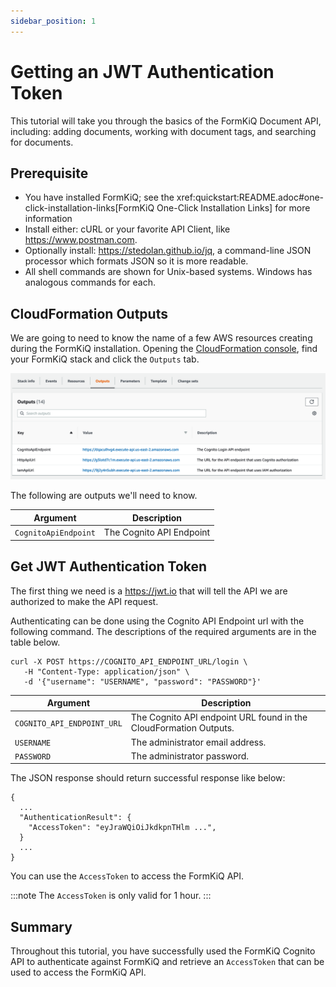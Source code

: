 ```yaml
---
sidebar_position: 1
---
```


# Getting an JWT Authentication Token

This tutorial will take you through the basics of the FormKiQ Document API, including: adding documents, working with document tags, and searching for documents.

## Prerequisite

* You have installed FormKiQ; see the xref:quickstart:README.adoc#one-click-installation-links[FormKiQ One-Click Installation Links] for more information
* Install either: cURL or your favorite API Client, like https://www.postman.com.
* Optionally install: https://stedolan.github.io/jq, a command-line JSON processor which formats JSON so it is more readable.
* All shell commands are shown for Unix-based systems. Windows has analogous commands for each.


## CloudFormation Outputs

We are going to need to know the name of a few AWS resources creating during the FormKiQ installation. Opening the [CloudFormation console](https://console.aws.amazon.com/cloudformation), find your FormKiQ stack and click the `Outputs` tab.

![CloudFormation Outputs](./img/cf-outputs-apis.png)

The following are outputs we'll need to know.

| Argument | Description
| -------- | ------- |
| `CognitoApiEndpoint` | The Cognito API Endpoint

## Get JWT Authentication Token

The first thing we need is a https://jwt.io that will tell the API we are authorized to make the API request.

Authenticating can be done using the Cognito API Endpoint url with the following command. The descriptions of the required arguments are in the table below.

```
curl -X POST https://COGNITO_API_ENDPOINT_URL/login \
   -H "Content-Type: application/json" \
   -d '{"username": "USERNAME", "password": "PASSWORD"}'
```

| Argument | Description
| -------- | ------- |
| `COGNITO_API_ENDPOINT_URL` | The Cognito API endpoint URL found in the CloudFormation Outputs.
| `USERNAME` | The administrator email address.
| `PASSWORD` | The administrator password.


The JSON response should return successful response like below:
```
{
  ...
  "AuthenticationResult": {
    "AccessToken": "eyJraWQiOiJkdkpnTHlm ...",
  }
  ...
}
```

You can use the `AccessToken` to access the FormKiQ API.

:::note
The `AccessToken` is only valid for 1 hour.
:::

## Summary

Throughout this tutorial, you have successfully used the FormKiQ Cognito API to authenticate against FormKiQ and retrieve an `AccessToken` that can be used to access the FormKiQ API.
